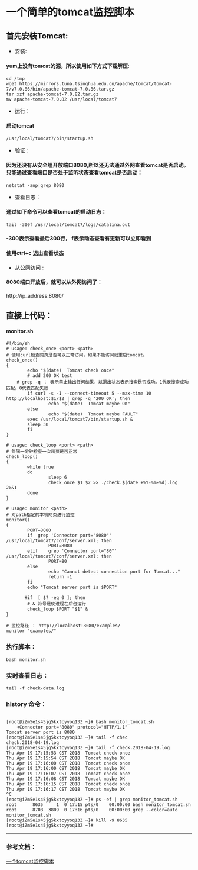 一个简单的tomcat监控脚本
========
## 首先安装Tomcat:
* 安装:
#### yum上没有tomcat的源，所以使用如下方式下载解压:<br />
```shell
cd /tmp
wget https://mirrors.tuna.tsinghua.edu.cn/apache/tomcat/tomcat-7/v7.0.86/bin/apache-tomcat-7.0.86.tar.gz
tar xzf apache-tomcat-7.0.82.tar.gz
mv apache-tomcat-7.0.82 /usr/local/tomcat7
```
* 运行：
#### 启动tomcat
```shell
/usr/local/tomcat7/bin/startup.sh
```
* 验证 :
#### 因为还没有从安全组开放端口8080,所以还无法通过外网查看tomcat是否启动。只能通过查看端口是否处于监听状态查看tomcat是否启动：<br />
```shell
netstat -anp|grep 8080
```
* 查看日志：
#### 通过如下命令可以查看tomcat的启动日志：<br />
```shell
tail -300f /usr/local/tomcat7/logs/catalina.out
```
#### -300表示查看最后300行， f表示动态查看有更新可以立即看到
#### 使用ctrl+c 退出查看状态 
* 从公网访问 :
#### 8080端口开放后，就可以从外网访问了：
http://ip_address:8080/

## 直接上代码：
#### monitor.sh
```shell
#!/bin/sh
# usage: check_once <port> <path>  
# 使用curl检查网页是否可以正常访问，如果不能访问就重启tomcat。  
check_once()  
{
        echo "$(date)  Tomcat check once"
        # add 200 OK test  
	# grep -q ： 表示禁止输出任何结果，以退出状态表示搜索是否成功。1代表搜索成功匹配。0代表匹配失败
        if curl -s -I --connect-timeout 5 --max-time 10 http://localhost:$1/$2 | grep -q '200 OK'; then  
                echo "$(date)  Tomcat maybe OK"  
        else  
                echo "$(date)  Tomcat maybe FAULT" 
		exec /usr/local/tomcat7/bin/startup.sh &
		sleep 30
        fi  
}  
  
# usage: check_loop <port> <path>  
# 每隔一分钟检查一次网页是否正常  
check_loop()  
{  
        while true
        do  
                sleep 6
                check_once $1 $2 >> ./check.$(date +%Y-%m-%d).log  2>&1
        done  
}  
  
# usage: monitor <path>  
# 对path指定的本机网页进行监控  
monitor()  
{  
        PORT=8080
		if	grep 'Connector port="8080"' /usr/local/tomcat7/conf/server.xml; then
				PORT=8080
		elif	grep 'Connector port="80"' /usr/local/tomcat7/conf/server.xml; then
				PORT=80
		else
				echo "Cannot detect connection port for Tomcat..."
				return -1
		fi
        echo "Tomcat server port is $PORT"  
		
       #if  [ $? -eq 0 ]; then
		# & 符号是使进程在后台运行
		check_loop $PORT "$1" &
}

# 监控路径 ： http://localhost:8080/examples/
monitor "examples/"
```


### 执行脚本：
```shell
bash monitor.sh
```

### 实时查看日志：
```shell
tail -f check-data.log
```
### history 命令：
```shell

[root@iZm5e1s45jg5kxtcyyoq13Z ~]# bash monitor_tomcat.sh
    <Connector port="8080" protocol="HTTP/1.1"
Tomcat server port is 8080
[root@iZm5e1s45jg5kxtcyyoq13Z ~]# tail -f chec
check.2018-04-19.log
[root@iZm5e1s45jg5kxtcyyoq13Z ~]# tail -f check.2018-04-19.log
Thu Apr 19 17:15:53 CST 2018  Tomcat check once
Thu Apr 19 17:15:54 CST 2018  Tomcat maybe OK
Thu Apr 19 17:16:00 CST 2018  Tomcat check once
Thu Apr 19 17:16:00 CST 2018  Tomcat maybe OK
Thu Apr 19 17:16:07 CST 2018  Tomcat check once
Thu Apr 19 17:16:08 CST 2018  Tomcat maybe OK
Thu Apr 19 17:16:15 CST 2018  Tomcat check once
Thu Apr 19 17:16:17 CST 2018  Tomcat maybe OK
^C
[root@iZm5e1s45jg5kxtcyyoq13Z ~]# ps -ef | grep monitor_tomcat.sh
root      8635     1  0 17:15 pts/0    00:00:00 bash monitor_tomcat.sh
root      8708  3809  0 17:16 pts/0    00:00:00 grep --color=auto monitor_tomcat.sh
[root@iZm5e1s45jg5kxtcyyoq13Z ~]# kill -9 8635
[root@iZm5e1s45jg5kxtcyyoq13Z ~]#
```

***********
### 参考文档：
[一个tomcat监控脚本](https://www.cnblogs.com/dim2046/p/5913701.html)<br />
